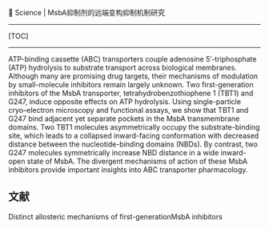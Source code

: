 👏 Science | MsbA抑制剂的远端变构抑制机制研究

---
[TOC]

---
ATP-binding cassette (ABC) transporters couple adenosine 5′-triphosphate (ATP) hydrolysis to substrate transport across biological membranes. Although many are promising drug targets, their mechanisms of modulation by small-molecule inhibitors remain largely unknown. Two first-generation inhibitors of the MsbA transporter, tetrahydrobenzothiophene 1 (TBT1) and G247, induce opposite effects on ATP hydrolysis. Using single-particle cryo–electron microscopy and functional assays, we show that TBT1 and G247 bind adjacent yet separate pockets in the MsbA transmembrane domains. Two TBT1 molecules asymmetrically occupy the substrate-binding site, which leads to a collapsed inward-facing conformation with decreased distance between the nucleotide-binding domains (NBDs). By contrast, two G247 molecules symmetrically increase NBD distance in a wide inward-open state of MsbA. The divergent mechanisms of action of these MsbA inhibitors provide important insights into ABC transporter pharmacology.

## 文献
Distinct allosteric mechanisms of first-generationMsbA inhibitors
